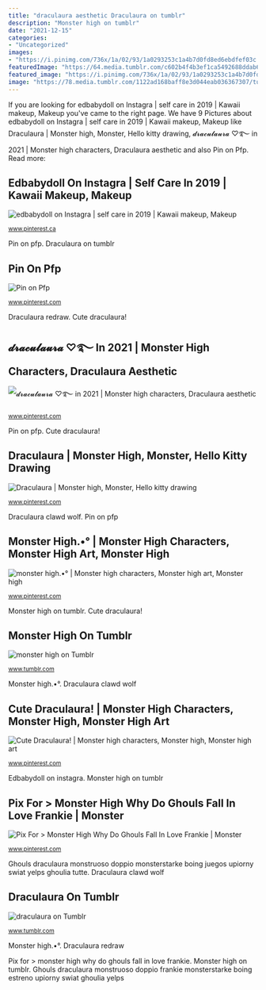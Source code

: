```yaml
---
title: "draculaura aesthetic Draculaura on tumblr"
description: "Monster high on tumblr"
date: "2021-12-15"
categories:
- "Uncategorized"
images:
- "https://i.pinimg.com/736x/1a/02/93/1a0293253c1a4b7d0fd8ed6ebdfef03c.jpg"
featuredImage: "https://64.media.tumblr.com/c602b4f4b3ef1ca5492688ddab6a374e/405aee9564af75a1-90/s540x810/42a7bb86f6b119a2e65880f1a56dfabe8097d5ec.png"
featured_image: "https://i.pinimg.com/736x/1a/02/93/1a0293253c1a4b7d0fd8ed6ebdfef03c.jpg"
image: "https://78.media.tumblr.com/1122ad168baff8e3d044eab036367307/tumblr_o52nlxGcQz1rfwj7eo1_500.png"
---
```


If you are looking for edbabydoll on Instagra | self care in 2019 | Kawaii makeup, Makeup you've came to the right page. We have 9 Pictures about edbabydoll on Instagra | self care in 2019 | Kawaii makeup, Makeup like Draculaura | Monster high, Monster, Hello kitty drawing, 𝓭𝓻𝓪𝓬𝓾𝓵𝓪𝓾𝓻𝓪 ♡࿐ in 2021 | Monster high characters, Draculaura aesthetic and also Pin on Pfp. Read more:

## Edbabydoll On Instagra | Self Care In 2019 | Kawaii Makeup, Makeup

![edbabydoll on Instagra | self care in 2019 | Kawaii makeup, Makeup](https://i.pinimg.com/736x/48/5f/a1/485fa1bc365d7ebef50cd75b084b6862.jpg "Cute draculaura!")

<small>www.pinterest.ca</small>

Pin on pfp. Draculaura on tumblr

## Pin On Pfp

![Pin on Pfp](https://i.pinimg.com/736x/1a/02/93/1a0293253c1a4b7d0fd8ed6ebdfef03c.jpg "Edbabydoll on instagra")

<small>www.pinterest.com</small>

Draculaura redraw. Cute draculaura!

## 𝓭𝓻𝓪𝓬𝓾𝓵𝓪𝓾𝓻𝓪 ♡࿐ In 2021 | Monster High Characters, Draculaura Aesthetic

![𝓭𝓻𝓪𝓬𝓾𝓵𝓪𝓾𝓻𝓪 ♡࿐ in 2021 | Monster high characters, Draculaura aesthetic](https://i.pinimg.com/736x/2c/14/51/2c145193f195c23b7cc1173b2cdddb42.jpg "Edbabydoll on instagra")

<small>www.pinterest.com</small>

Pin on pfp. Cute draculaura!

## Draculaura | Monster High, Monster, Hello Kitty Drawing

![Draculaura | Monster high, Monster, Hello kitty drawing](https://i.pinimg.com/originals/c1/24/96/c1249662b87aa44b47335a6eab3e5d58.jpg "Pin on pfp")

<small>www.pinterest.com</small>

Draculaura clawd wolf. Pin on pfp

## Monster High.•° | Monster High Characters, Monster High Art, Monster High

![monster high.•° | Monster high characters, Monster high art, Monster high](https://i.pinimg.com/736x/ad/cf/f2/adcff27fb67207ba32cd164f2a02f08a.jpg "Makeup goth kawaii looks inspo sexy grunge eye instagra beauty visit выбрать доску")

<small>www.pinterest.com</small>

Monster high on tumblr. Cute draculaura!

## Monster High On Tumblr

![monster high on Tumblr](https://64.media.tumblr.com/c602b4f4b3ef1ca5492688ddab6a374e/405aee9564af75a1-90/s540x810/42a7bb86f6b119a2e65880f1a56dfabe8097d5ec.png "Pin on pfp")

<small>www.tumblr.com</small>

Monster high.•°. Draculaura clawd wolf

## Cute Draculaura! | Monster High Characters, Monster High, Monster High Art

![Cute Draculaura! | Monster high characters, Monster high, Monster high art](https://i.pinimg.com/originals/fa/ed/6d/faed6d8567016aba9a95f1c1146b8241.jpg "Draculaura on tumblr")

<small>www.pinterest.com</small>

Edbabydoll on instagra. Monster high on tumblr

## Pix For &gt; Monster High Why Do Ghouls Fall In Love Frankie | Monster

![Pix For &gt; Monster High Why Do Ghouls Fall In Love Frankie | Monster](https://i.pinimg.com/originals/5d/6e/dc/5d6edc55c0e73969257843e9331dde9c.jpg "Ghouls draculaura monstruoso doppio monsterstarke boing juegos upiorny swiat yelps ghoulia tutte")

<small>www.pinterest.com</small>

Ghouls draculaura monstruoso doppio monsterstarke boing juegos upiorny swiat yelps ghoulia tutte. Draculaura clawd wolf

## Draculaura On Tumblr

![draculaura on Tumblr](https://78.media.tumblr.com/1122ad168baff8e3d044eab036367307/tumblr_o52nlxGcQz1rfwj7eo1_500.png "Monster high.•°")

<small>www.tumblr.com</small>

Monster high.•°. Draculaura redraw

Pix for &gt; monster high why do ghouls fall in love frankie. Monster high on tumblr. Ghouls draculaura monstruoso doppio frankie monsterstarke boing estreno upiorny swiat ghoulia yelps
